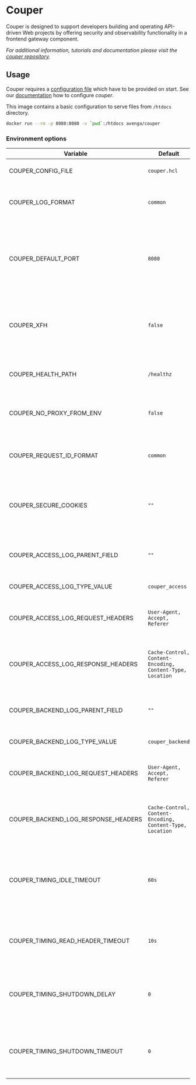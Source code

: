 # Couper

Couper is designed to support developers building and operating API-driven Web projects by offering security and observability functionality in a frontend gateway component.

_For additional information, tutorials and documentation please visit the [couper repository](https://github.com/avenga/couper)._

## Usage

Couper requires a [configuration file](https://github.com/avenga/couper/tree/master/docs#conf_file) which have to be provided on start.
See our [documentation](https://github.com/avenga/couper/tree/master/docs) how to configure _couper_. 

This image contains a basic configuration to serve files from `/htdocs` directory.

```bash
docker run --rm -p 8080:8080 -v `pwd`:/htdocs avenga/couper
```

### Environment options

| Variable  | Default  | Description  |
|---        |---       |---           |
| COUPER_CONFIG_FILE | `couper.hcl`  | Path to the configuration file. |
| COUPER_LOG_FORMAT | `common`  | Can be set to `json` output which is the _container default_. |
| COUPER_DEFAULT_PORT   | `8080`    | Sets the default port to the given value and does not override explicit `[host:port]` configurations from file. |
| COUPER_XFH    | `false`   | Global configurations which uses the `Forwarded-Host` header instead of the request host.   |
| COUPER_HEALTH_PATH    | `/healthz`   | Path for health-check requests for all servers and ports.   |
| COUPER_NO_PROXY_FROM_ENV | `false` | Disables the connect hop to configured [proxy via environment](https://godoc.org/golang.org/x/net/http/httpproxy). |
| COUPER_REQUEST_ID_FORMAT    | `common`   | If set to `uuid4` a rfc4122 uuid is used for `request.id` and related log fields.   |
| COUPER_SECURE_COOKIES | `""` | If set to `"strip"`, the `Secure` flag is removed from all `Set-Cookie` HTTP header fields. |
| COUPER_ACCESS_LOG_PARENT_FIELD | `""`  | An option for `json` log format to add all log fields as child properties. |
| COUPER_ACCESS_LOG_TYPE_VALUE | `couper_access`  | Value for the log field `type`. |
| COUPER_ACCESS_LOG_REQUEST_HEADERS | `User-Agent, Accept, Referer`  | A comma separated list of header names whose values should be logged. |
| COUPER_ACCESS_LOG_RESPONSE_HEADERS | `Cache-Control, Content-Encoding, Content-Type, Location`  | A comma separated list of header names whose values should be logged. |
| COUPER_BACKEND_LOG_PARENT_FIELD | `""`  | An option for `json` log format to add all log fields as child properties. |
| COUPER_BACKEND_LOG_TYPE_VALUE | `couper_backend`  | Value for the log field `type`. |
| COUPER_BACKEND_LOG_REQUEST_HEADERS | `User-Agent, Accept, Referer`  | A comma separated list of header names whose values should be logged. |
| COUPER_BACKEND_LOG_RESPONSE_HEADERS | `Cache-Control, Content-Encoding, Content-Type, Location`  | A comma separated list of header names whose values should be logged. |
| COUPER_TIMING_IDLE_TIMEOUT | `60s`  | The maximum amount of time to wait for the next request on client connections when keep-alives are enabled. |
| COUPER_TIMING_READ_HEADER_TIMEOUT | `10s`  | The amount of time allowed to read client request headers. |
| COUPER_TIMING_SHUTDOWN_DELAY | `0`  | The amount of time the server is marked as unhealthy until calling server close finally. |
| COUPER_TIMING_SHUTDOWN_TIMEOUT | `0`  | The maximum amount of time allowed to close the server with all running connections. |
